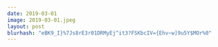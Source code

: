 ```yaml
---
date: 2019-03-01
image: 2019-03-01.jpeg
layout: post
blurhash: "eBK9_I}%7Js8rE3r01DRMyEj^it3?FSKbcIV={Ehv~w]9u5Y$MOr%0"
---
```



